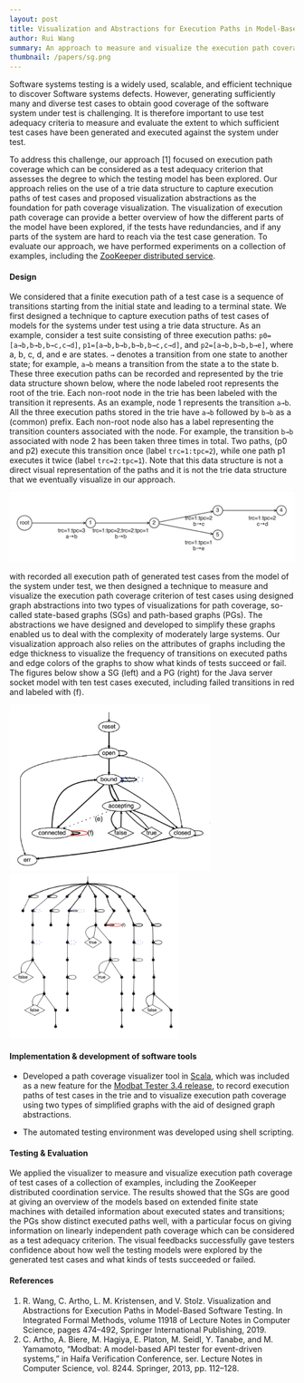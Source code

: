```yaml
---
layout: post
title: Visualization and Abstractions for Execution Paths in Model-Based Software Testing
author: Rui Wang
summary: An approach to measure and visualize the execution path coverage criterion of test cases. Joint work with the KTH Royal Institute of Technology, Stockholm, Sweden, during my time as a Ph.D. at the Western Norway University of Applied Sciences. 
thumbnail: /papers/sg.png
---
```


Software systems testing is a widely used, scalable, and efficient technique to discover Software systems defects. However, generating sufficiently many and diverse test cases to obtain good coverage of the software system under test is challenging.
It is therefore important to use test adequacy criteria to measure and evaluate the extent to which sufficient test cases have been generated and executed against the system under test. 

To address this challenge, 
our approach [1] focused on execution path coverage which can be considered as a test adequacy criterion that assesses the degree to which the testing model has been explored. Our approach relies on the use of a trie data structure to capture execution paths of test cases and proposed visualization abstractions as the foundation for path coverage visualization. The visualization of execution path coverage can provide a better overview of how the different parts of the model have been explored, if the tests have redundancies, and if any parts of the system are hard to reach via the test case generation. 
To evaluate our approach, we have performed experiments on a collection of examples, including the [ZooKeeper distributed service](https://zookeeper.apache.org/doc/r3.5.1-alpha/zookeeperOver.html).

#### Design
We considered that a finite execution path of a test case is a sequence of transitions starting from the initial state and leading to a terminal state.
We first designed a technique to capture execution paths of test cases of models for the systems under test using a trie data structure.
As an example, consider a test suite consisting of three execution paths: ```p0=[a→b,b→b,b→c,c→d]```, ```p1=[a→b,b→b,b→b,b→c,c→d]```, and ```p2=[a→b,b→b,b→e]```, where a, b, c, d, and e are states. ```→``` denotes a transition from one state to another state; for example, ```a→b``` means a transition from the state a to the state b. 
These three execution paths can be recorded and represented by the trie data structure shown below, where the node labeled root represents the root of the trie. Each non-root node in the trie has been labeled with the transition it represents. As an example, node 1 represents the transition ```a→b```.
All the three execution paths stored in the trie have ```a→b``` followed by ```b→b``` as a (common) prefix. Each non-root node also has a label representing the transition counters associated with the node. 
For example, the transition ```b→b``` associated with node 2 has been taken three times in total. Two paths, (p0 and p2) execute this transition once (label ```trc=1:tpc=2```), while one path p1 executes it twice (label ```trc=2:tpc=1```). 
Note that this data structure is not a direct visual representation of the paths and it is not the trie data structure that we eventually visualize in our approach.

<img src="/assets/img/posts/papers/trie.png" alt="trie" style="width:600px;"/>

with recorded all execution path of generated test cases from the model of the system under test, 
we then designed a technique to measure and visualize the execution path coverage criterion of test cases using designed graph abstractions into two types of visualizations for path coverage, so-called state-based graphs (SGs) and path-based graphs (PGs). The abstractions we have designed and developed to simplify these graphs enabled us to deal with the complexity of moderately large systems. Our visualization approach also relies on the attributes of graphs including the edge thickness to visualize the frequency of transitions on executed paths and edge colors of the graphs to show what kinds of tests succeed or fail. 
The figures below show a SG (left) and a PG (right) for the Java server socket model with ten test cases executed, including failed transitions in red and labeled with (f).

<img src="/assets/img/posts/papers/sg.png" alt="sg" style="width:355px;"/> <img src="/assets/img/posts/papers/pg.png" alt="pg" style="width:300px;"/>


#### Implementation & development of software tools

* Developed a path coverage visualizer tool in [Scala](https://www.scala-lang.org/), which was included as a new feature for the [Modbat Tester 3.4 release](https://github.com/cyrille-artho/modbat/tree/3.4), to record execution paths of test cases in the trie and to visualize execution path coverage using two types of simplified graphs with the aid of designed graph abstractions.

* The automated testing environment was developed using shell scripting.

#### Testing & Evaluation

We applied the visualizer to measure and visualize execution path coverage of test cases of a collection of examples, including the ZooKeeper distributed coordination service.
The results showed that the SGs are good at giving an overview of the models based on extended finite state machines with detailed information about executed states and transitions; the PGs show distinct executed paths well, with a particular focus on giving information on linearly independent path coverage which can be considered as a test adequacy criterion.
The visual feedbacks successfully gave testers confidence about how well the testing models were explored by the generated test cases and what kinds of tests succeeded or failed.


#### References
1. R. Wang, C. Artho, L. M. Kristensen, and V. Stolz. Visualization and Abstractions for Execution Paths in Model-Based Software Testing. In Integrated Formal Methods, volume 11918 of Lecture Notes in Computer Science, pages 474–492, Springer International Publishing, 2019.
2. C. Artho, A. Biere, M. Hagiya, E. Platon, M. Seidl, Y. Tanabe, and M. Yamamoto, “Modbat: A model-based API tester for event-driven systems,” in Haifa Verification Conference, ser. Lecture Notes in Computer Science, vol. 8244. Springer, 2013, pp. 112–128.